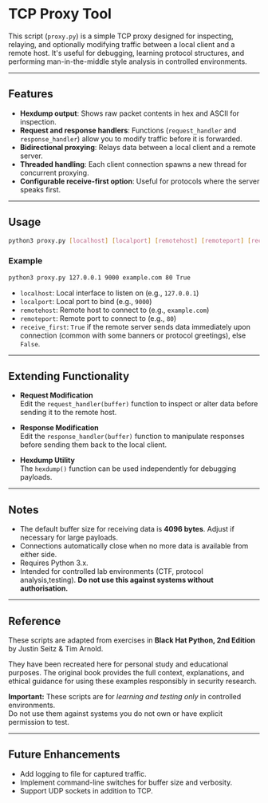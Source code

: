 # TCP Proxy Tool

This script (`proxy.py`) is a simple TCP proxy designed for inspecting,
relaying, and optionally modifying traffic between a local client and a
remote host. It's useful for debugging, learning protocol structures,
and performing man-in-the-middle style analysis in controlled
environments.

------------------------------------------------------------------------

## Features

-   **Hexdump output**: Shows raw packet contents in hex and ASCII for
    inspection.
-   **Request and response handlers**: Functions (`request_handler` and
    `response_handler`) allow you to modify traffic before it is
    forwarded.
-   **Bidirectional proxying**: Relays data between a local client and a
    remote server.
-   **Threaded handling**: Each client connection spawns a new thread
    for concurrent proxying.
-   **Configurable receive-first option**: Useful for protocols where
    the server speaks first.

------------------------------------------------------------------------

## Usage

``` bash
python3 proxy.py [localhost] [localport] [remotehost] [remoteport] [receive_first]
```

### Example

``` bash
python3 proxy.py 127.0.0.1 9000 example.com 80 True
```

-   `localhost`: Local interface to listen on (e.g., `127.0.0.1`)
-   `localport`: Local port to bind (e.g., `9000`)
-   `remotehost`: Remote host to connect to (e.g., `example.com`)
-   `remoteport`: Remote port to connect to (e.g., `80`)
-   `receive_first`: `True` if the remote server sends data immediately
    upon connection (common with some banners or protocol greetings),
    else `False`.

------------------------------------------------------------------------

## Extending Functionality

-   **Request Modification**\
    Edit the `request_handler(buffer)` function to inspect or alter data
    before sending it to the remote host.

- **Response Modification**\
    Edit the `response_handler(buffer)` function to manipulate responses
    before sending them back to the local client.

- **Hexdump Utility**\
    The `hexdump()` function can be used independently for debugging
    payloads.

------------------------------------------------------------------------

## Notes

- The default buffer size for receiving data is **4096 bytes**. Adjust if necessary for large payloads.
- Connections automatically close when no more data is available from either side.
- Requires Python 3.x.
- Intended for controlled lab environments (CTF, protocol analysis,testing). 
**Do not use this against systems without authorisation.**

------------------------------------------------------------------------

## Reference

These scripts are adapted from exercises in  **Black Hat Python, 2nd Edition** by Justin Seitz & Tim Arnold.  

They have been recreated here for personal study and educational purposes. The original book provides the full context, explanations, and ethical guidance for using these examples responsibly in security research.

**Important:** These scripts are for *learning and testing only* in controlled environments.  
Do not use them against systems you do not own or have explicit permission to test.

---

## Future Enhancements

- Add logging to file for captured traffic.
- Implement command-line switches for buffer size and verbosity.
- Support UDP sockets in addition to TCP.
